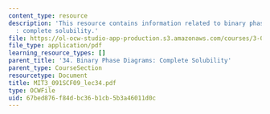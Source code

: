 ```yaml
---
content_type: resource
description: 'This resource contains information related to binary phase diagrams
  : complete solubility.'
file: https://ol-ocw-studio-app-production.s3.amazonaws.com/courses/3-091sc-introduction-to-solid-state-chemistry-fall-2010/67bed876f84dbc36b1cb5b3a46011d0c_MIT3_091SCF09_lec34.pdf
file_type: application/pdf
learning_resource_types: []
parent_title: '34. Binary Phase Diagrams: Complete Solubility'
parent_type: CourseSection
resourcetype: Document
title: MIT3_091SCF09_lec34.pdf
type: OCWFile
uid: 67bed876-f84d-bc36-b1cb-5b3a46011d0c
---
```

